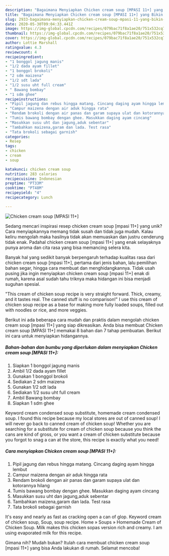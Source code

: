 ```yaml
---
description: "Bagaimana Menyiapkan Chicken cream soup [MPASI 11+] yang Bikin Ngiler"
title: "Bagaimana Menyiapkan Chicken cream soup [MPASI 11+] yang Bikin Ngiler"
slug: 2933-bagaimana-menyiapkan-chicken-cream-soup-mpasi-11-yang-bikin-ngiler
date: 2020-05-30T09:04:33.441Z
image: https://img-global.cpcdn.com/recipes/079bac71f8a1ae20/751x532cq70/chicken-cream-soup-mpasi-11-foto-resep-utama.jpg
thumbnail: https://img-global.cpcdn.com/recipes/079bac71f8a1ae20/751x532cq70/chicken-cream-soup-mpasi-11-foto-resep-utama.jpg
cover: https://img-global.cpcdn.com/recipes/079bac71f8a1ae20/751x532cq70/chicken-cream-soup-mpasi-11-foto-resep-utama.jpg
author: Lottie Marshall
ratingvalue: 4.3
reviewcount: 4
recipeingredient:
- "1 bonggol jagung manis"
- "1/2 dada ayam fillet"
- "1 bonggol brokoli"
- "2 sdm maizena"
- "1/2 sdt lada"
- "1/2 susu uht full cream"
- " Bawang bombay"
- "1 sdm ghee"
recipeinstructions:
- "Pipil jagung dan rebus hingga matang. Cincang daging ayam hingga lembut"
- "Campur maizena dengan air aduk hingga rata"
- "Rendam brokoli dengan air panas dan garam supaya ulat dan kotorannya hilang"
- "Tumis bawang bombay dengan ghee. Masukkan daging ayam cincang"
- "Masukkan susu uht dan jagung,aduk sebentar"
- "Tambahkan maizena,garam dan lada. Test rasa"
- "Tata brokoli sebagai garnish"
categories:
- Resep
tags:
- chicken
- cream
- soup

katakunci: chicken cream soup 
nutrition: 283 calories
recipecuisine: Indonesian
preptime: "PT33M"
cooktime: "PT48M"
recipeyield: "4"
recipecategory: Lunch

---
```



![Chicken cream soup [MPASI 11+]](https://img-global.cpcdn.com/recipes/079bac71f8a1ae20/751x532cq70/chicken-cream-soup-mpasi-11-foto-resep-utama.jpg)

Sedang mencari inspirasi resep chicken cream soup [mpasi 11+] yang unik? Cara menyiapkannya memang tidak susah dan tidak juga mudah. Kalau keliru mengolah maka hasilnya tidak akan memuaskan dan justru cenderung tidak enak. Padahal chicken cream soup [mpasi 11+] yang enak selayaknya punya aroma dan cita rasa yang bisa memancing selera kita.

Banyak hal yang sedikit banyak berpengaruh terhadap kualitas rasa dari chicken cream soup [mpasi 11+], pertama dari jenis bahan, lalu pemilihan bahan segar, hingga cara membuat dan menghidangkannya. Tidak usah pusing jika ingin menyiapkan chicken cream soup [mpasi 11+] enak di rumah, karena asal sudah tahu triknya maka hidangan ini bisa menjadi suguhan spesial.

&#34;This cream of chicken soup recipe is very straight forward. Thick, creamy, and it tastes real. The canned stuff is no comparison!&#34; I use this cream of chicken soup recipe as a base for making more fully loaded soups, filled out with noodles or rice, and more veggies.


Berikut ini ada beberapa cara mudah dan praktis dalam mengolah chicken cream soup [mpasi 11+] yang siap dikreasikan. Anda bisa membuat Chicken cream soup [MPASI 11+] memakai 8 bahan dan 7 tahap pembuatan. Berikut ini cara untuk menyiapkan hidangannya.

<!--inarticleads1-->

##### Bahan-bahan dan bumbu yang diperlukan dalam menyiapkan Chicken cream soup [MPASI 11+]:

1. Siapkan 1 bonggol jagung manis
1. Ambil 1/2 dada ayam fillet
1. Gunakan 1 bonggol brokoli
1. Sediakan 2 sdm maizena
1. Gunakan 1/2 sdt lada
1. Sediakan 1/2 susu uht full cream
1. Ambil  Bawang bombay
1. Siapkan 1 sdm ghee


Keyword cream condensed soup substitute, homemade cream condensed soup. I found this recipe because my local stores are out of canned soup! I will never go back to canned cream of chicken soup! Whether you are searching for a substitute for cream of chicken soup because you think the cans are kind of gross, or you want a cream of chicken substitute because you forgot to snag a can at the store, this recipe is exactly what you need! 

<!--inarticleads2-->

##### Cara menyiapkan Chicken cream soup [MPASI 11+]:

1. Pipil jagung dan rebus hingga matang. Cincang daging ayam hingga lembut
1. Campur maizena dengan air aduk hingga rata
1. Rendam brokoli dengan air panas dan garam supaya ulat dan kotorannya hilang
1. Tumis bawang bombay dengan ghee. Masukkan daging ayam cincang
1. Masukkan susu uht dan jagung,aduk sebentar
1. Tambahkan maizena,garam dan lada. Test rasa
1. Tata brokoli sebagai garnish


It&#39;s easy and nearly as fast as cracking open a can of glop. Keyword cream of chicken soup, Soup, soup recipe. Home » Soups » Homemade Cream of Chicken Soup. Milk makes this chicken sopas version rich and creamy. I am using evaporated milk for this recipe. 

Gimana nih? Mudah bukan? Itulah cara membuat chicken cream soup [mpasi 11+] yang bisa Anda lakukan di rumah. Selamat mencoba!
